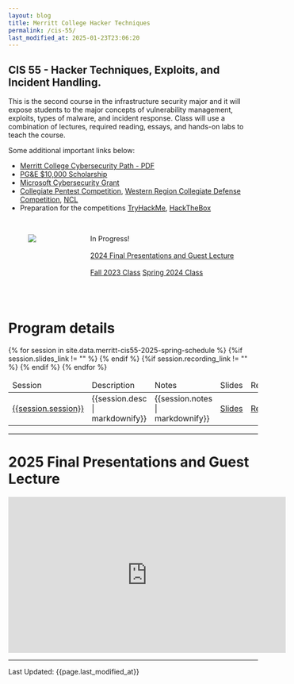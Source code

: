 ```yaml
---
layout: blog
title: Merritt College Hacker Techniques
permalink: /cis-55/
last_modified_at: 2025-01-23T23:06:20
---
```

## CIS 55 - Hacker Techniques, Exploits, and Incident Handling.

This is the second course in the infrastructure security major and it will expose students to the major concepts of vulnerability management, exploits, types of malware, and incident response.  Class will use a combination of lectures, required reading, essays, and hands-on labs to teach the course.

Some additional important links below:
- [Merritt College Cybersecurity Path - PDF](/assets/pdf/2024-merritt-career-path.pdf)
- [PG&E $10,000 Scholarship](https://www.pge.com/en/newsroom/press-release-details.b2647d25-741d-4c31-8e5a-100e7291bfaf.html)
- [Microsoft Cybersecurity Grant](https://www.lastmile-ed.org/microsoftcybersecurityscholarship)
- [Collegiate Pentest Competition](https://cp.tc/), [Western Region Collegiate Defense Competition](https://wrccdc.org/), [NCL](https://nationalcyberleague.org/competition)
- Preparation for the competitions [TryHackMe](https://tryhackme.com/), [HackTheBox](https://www.hackthebox.com/)


<br/>
<section>
<div class="container">
    <div class="columns is-multiline is-mobile is-centered">
        <div class="column is-half">
            <figure class="image">
            <img src="{{site.url}}{{site.baseurl}}assets/images/merritt-cis-55.jpeg"/>
            </figure>
        </div>
        <div class="column is-half">
        <p class="has-text-left">   
            <div>
                <span class="tag is-primary">In Progress!</span>
                <br/> <br/>
                <a class="tag is-danger" href="#guest">2024 Final Presentations and Guest Lecture</a>
                <br/> <br/>
                <span class="tag is-danger"><a href="/2023-fall-cis-55">Fall 2023 Class</a></span>
                <span class="tag is-danger"><a href="/2024-spring-cis-55">Spring 2024 Class</a></span>
                <br/> <br/>
            </div>
            </p>
        </div>
    </div>
</div>
</section>

<br/>
<h1 class="title">Program details</h1>
<table class="table is-bordered is-striped">
    <thead>
        <td>Session</td><td>Description</td><td>Notes</td><td>Slides</td><td>Recording</td>
    </thead>
    <tbody>
    {% for session in site.data.merritt-cis55-2025-spring-schedule %} 
    <tr>
        <td><a id="{{session.session| url_encode}}" href="#{{session.session | url_encode}}">{{session.session}}</a></td>
        <td>{{session.desc | markdownify}}</td>
        <td>{{session.notes | markdownify}}</td>
        {%if session.slides_link != "" %}
        <td><a href="{{session.slides_link}}" class="tag is-info">Slides</a></td>
        {% endif %}
        {%if session.recording_link != "" %}
        <td><a href="{{session.recording_link}}" class="tag is-info">Recording</a></td>
        {% endif %}
    </tr>
    {% endfor %}
    </tbody>
</table>
<hr/>
<h1 class="guest">2025 Final Presentations and Guest Lecture</h1>
<iframe width="560" height="315" src="https://www.youtube.com/embed/uSH5R1tsikM?si=dhbLFYqjBuWNibFa" title="YouTube video player" frameborder="0" allow="accelerometer; autoplay; clipboard-write; encrypted-media; gyroscope; picture-in-picture; web-share" referrerpolicy="strict-origin-when-cross-origin" allowfullscreen></iframe>
<hr/>
Last Updated: {{page.last_modified_at}}
